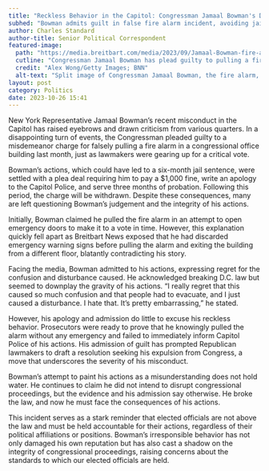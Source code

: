 ```yaml
---
title: "Reckless Behavior in the Capitol: Congressman Jamaal Bowman's Disturbing Misconduct"
subhed: "Bowman admits guilt in false fire alarm incident, avoiding jail but facing fines, probation, and a tarnished reputation."
author: Charles Standard
author-title: Senior Political Correspondent
featured-image: 
  path: "https://media.breitbart.com/media/2023/09/Jamaal-Bowman-fire-alarm-capitol-hill-getty-bnn-640x480.png"
  cutline: "Congressman Jamaal Bowman has plead guilty to pulling a fire alarm in the Capitol."
  credit: "Alex Wong/Getty Images; BNN"
  alt-text: "Split image of Congressman Jamaal Bowman, the fire alarm, emergency exit, and footage of him pulling the alarm."
layout: post
category: Politics
date: 2023-10-26 15:41
---
```


New York Representative Jamaal Bowman’s recent misconduct in the Capitol has raised eyebrows and drawn criticism from various quarters. In a disappointing turn of events, the Congressman pleaded guilty to a misdemeanor charge for falsely pulling a fire alarm in a congressional office building last month, just as lawmakers were gearing up for a critical vote. 

Bowman’s actions, which could have led to a six-month jail sentence, were settled with a plea deal requiring him to pay a $1,000 fine, write an apology to the Capitol Police, and serve three months of probation. Following this period, the charge will be withdrawn. Despite these consequences, many are left questioning Bowman’s judgement and the integrity of his actions.

Initially, Bowman claimed he pulled the fire alarm in an attempt to open emergency doors to make it to a vote in time. However, this explanation quickly fell apart as Breitbart News exposed that he had discarded emergency warning signs before pulling the alarm and exiting the building from a different floor, blatantly contradicting his story.

Facing the media, Bowman admitted to his actions, expressing regret for the confusion and disturbance caused. He acknowledged breaking D.C. law but seemed to downplay the gravity of his actions. “I really regret that this caused so much confusion and that people had to evacuate, and I just caused a disturbance. I hate that. It’s pretty embarrassing,” he stated. 

However, his apology and admission do little to excuse his reckless behavior. Prosecutors were ready to prove that he knowingly pulled the alarm without any emergency and failed to immediately inform Capitol Police of his actions. His admission of guilt has prompted Republican lawmakers to draft a resolution seeking his expulsion from Congress, a move that underscores the severity of his misconduct.

Bowman’s attempt to paint his actions as a misunderstanding does not hold water. He continues to claim he did not intend to disrupt congressional proceedings, but the evidence and his admission say otherwise. He broke the law, and now he must face the consequences of his actions.

This incident serves as a stark reminder that elected officials are not above the law and must be held accountable for their actions, regardless of their political affiliations or positions. Bowman’s irresponsible behavior has not only damaged his own reputation but has also cast a shadow on the integrity of congressional proceedings, raising concerns about the standards to which our elected officials are held.
